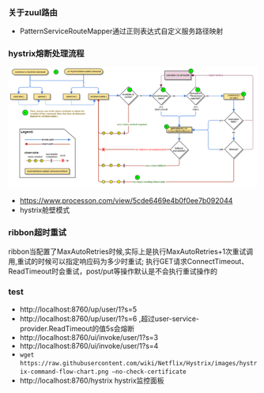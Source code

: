 ### 关于zuul路由
* PatternServiceRouteMapper通过正则表达式自定义服务路径映射

### hystrix熔断处理流程
![hystrix-command-flow-chart](../help/hystrix-command-flow-chart.png)
* https://www.processon.com/view/5cde6469e4b0f0ee7b092044
* hystrix舱壁模式

### ribbon超时重试
ribbon当配置了MaxAutoRetries时候,实际上是执行MaxAutoRetries+1次重试调用,重试的时候可以指定响应码为多少时重试;
执行GET请求ConnectTimeout、ReadTimeout时会重试，post/put等操作默认是不会执行重试操作的

### test 
* http://localhost:8760/up/user/1?s=5
* http://localhost:8760/up/user/1?s=6 ,超过user-service-provider.ReadTimeout的值5s会熔断
* http://localhost:8760/ui/invoke/user/1?s=3
* http://localhost:8760/ui/invoke/user/1?s=4
* `wget https://raw.githubusercontent.com/wiki/Netflix/Hystrix/images/hystrix-command-flow-chart.png –no-check-certificate`
* http://localhost:8760/hystrix hystrix监控面板